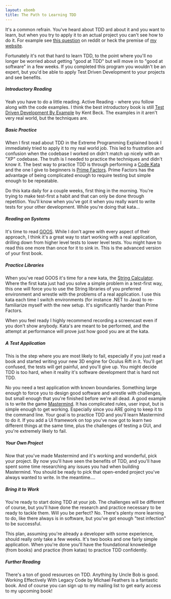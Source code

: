 ```yaml
---
layout: ebomb
title: The Path to Learning TDD
---
```


It's a common refrain. You've heard about TDD ard about it and you want to learn, but when you try to apply it to an actual project you can't see how to do it. For example see [this question](http://www.reddit.com/r/dotnet/comments/2nnlnv/what_is_the_best_way_to_learn_tdd/) on reddit or heck the premise of [my website](http://paytonrules.com).

Fortunately it's not that hard to learn TDD, to the point where you'll no longer be worried about getting "good at TDD" but will move in to "good at software" in a few weeks. If you completed this program you wouldn't be an expert, but you'd be able to apply Test Driven Development to your projects and see benefits.

##### Introductory Reading

Yeah you have to do a little reading. Active Reading - where you follow along with the code examples. I think the best introductory book is still [Test Driven Development By Example](http://www.amazon.com/gp/product/0321146530/ref=pd_lpo_sbs_dp_ss_1?pf_rd_p=1944687402&pf_rd_s=lpo-top-stripe-1&pf_rd_t=201&pf_rd_i=0131016490&pf_rd_m=ATVPDKIKX0DER&pf_rd_r=0H780E8DQN01E2G9GQ8V) by Kent Beck. The examples in it aren't very real world, but the techniques are.

##### Basic Practice

When I first read about TDD in the Extreme Programming Explained book I immediately tried to apply it to my real world job. This led to frustration and confusion when the codebase I worked on didn't match up nicely with an "XP" codebase. The truth is I needed to practice the techniques and didn't know it. The best way to practice TDD is through performing a [Code Kata](http://en.wikipedia.org/wiki/Kata_%28programming%29) and the one I give to beginners is [Prime Factors](http://butunclebob.com/ArticleS.UncleBob.ThePrimeFactorsKata). Prime Factors has the advantage of being complicated enough to require testing but simple enough to be repeatable.

Do this kata daily for a couple weeks, first thing in the morning. You're trying to make test-first a habit and that can only be done through repetition. You'll know when you've got it when you really want to write tests for your other development. While you're doing that kata...

##### Reading on Systems

It's time to read [GOOS](http://www.amazon.com/Growing-Object-Oriented-Software-Guided-Tests/dp/0321503627/ref=sr_1_1?ie=UTF8&qid=1420816222&sr=8-1&keywords=growing+object+oriented+software+guided+by+tests). While I don't agree with every aspect of their approach, I think it's a great way to start working with a real application, drilling down from higher level tests to lower level tests. You might have to read this one more than once for it to sink in. This is the advanced version of your first book.

##### Practice Libraries

When you've read GOOS it's time for a new kata, the [String Calculator](http://osherove.com/tdd-kata-1). Where the first kata just had you solve a simple problem in a test-first way, this one will force you to use the String libraries of you preferred environment and wrestle with the problems of a real application. I use this kata each time I switch environments (for instance .NET to Java) to re-familiarize myself with the new setup. It's significantly harder than Prime Factors.

When you feel ready I highly recommend recording a screencast even if you don't show anybody. Kata's are meant to be performed, and the attempt at performance will prove just how good you are at the kata.

##### A Test Application

This is the step where you are most likely to fail, especially if you just read a book and started writing your new 3D engine for Oculus Rift in it. You'll get confused, the tests will get painful, and you'll give up. You might decide TDD is too hard, when it reality it's software development that is hard not TDD.

No you need a test application with known boundaries. Something large enough to force you to design good software and wrestle with challenges, but small enough that you're finished before we're all dead. A good example is to write the game [Mastermind](http://en.wikipedia.org/wiki/Mastermind_%28board_game%29). It has complicated rules, user input, but is simple enough to get working. Especially since you ARE going to keep it to the command line. Your goal is to practice TDD and you'll learn Mastermind to do it. If you add a UI framework on top you've now got to learn two different things at the same time, plus the challenges of testing a GUI, and you're extremely likely to fail.

##### Your Own Project

Now that you've made Mastermind and it's working and wonderful, pick your project. By now you'll have seen the benefits of TDD, and you'll have spent some time researching any issues you had when building Mastermind. You should be ready to pick that open-ended project you've always wanted to write. In the meantime....

##### Bring it to Work

You're ready to start doing TDD at your job. The challenges will be different of course, but you'll have done the research and practice necessary to be ready to tackle them. Will you be perfect? No. There's plenty more learning to do, like there always is in software, but you've got enough "test infection" to be successful.

This plan, assuming you're already a developer with some experience, should really only take a few weeks. It's two books and one fairly simple application. When you're done you'll have the foundational knoweledge (from books) and practice (from katas) to practice TDD confidently.

##### Further Reading

There's a ton of good resources on TDD. Anything by Uncle Bob is good. Working Effectively With Legacy Code by Michael Feathers is a fantastic book. And of course you can sign up to my mailing list to get early access to my upcoming book!
